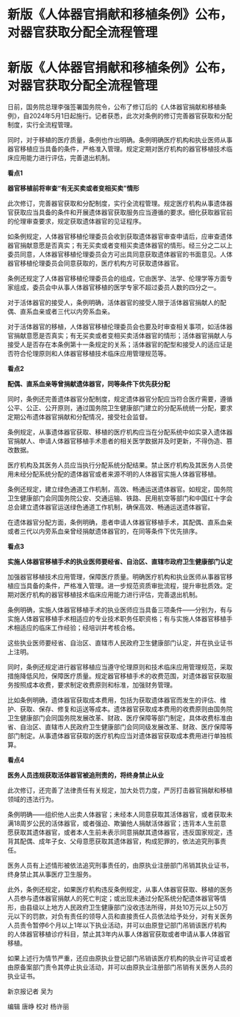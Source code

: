 # 新版《人体器官捐献和移植条例》公布，对器官获取分配全流程管理

# 新版《人体器官捐献和移植条例》公布，对器官获取分配全流程管理

日前，国务院总理李强签署国务院令，公布了修订后的《人体器官捐献和移植条例》，自2024年5月1日起施行。记者获悉，此次对条例的修订完善器官获取和分配制度，实行全流程管理。

同时，对于移植的医疗质量，条例也作出明确。条例明确医疗机构和执业医师从事器官移植应当具备的条件，严格准入管理。规定定期对医疗机构的器官移植技术临床应用能力进行评估，完善退出机制。

**看点1**

**器官移植前将审查“有无买卖或者变相买卖”情形**

此次修订，完善器官获取和分配制度，实行全流程管理。规定医疗机构从事遗体器官获取应当具备的条件和开展遗体器官获取服务应当遵循的要求。细化获取器官前的伦理审查要求，规定获取遗体器官的见证程序。

如条例规定，人体器官移植伦理委员会收到获取遗体器官审查申请后，应审查遗体器官捐献意愿是否真实；有无买卖或者变相买卖遗体器官的情形。经三分之二以上委员同意，人体器官移植伦理委员会方可出具同意获取遗体器官的书面意见。人体器官移植伦理委员会同意获取的，医疗机构方可获取遗体器官。

条例还规定了人体器官移植伦理委员会的组成，它由医学、法学、伦理学等方面专家组成，委员会中从事人体器官移植的医学专家不超过委员人数的四分之一。

对于活体器官的接受人，条例明确，活体器官的接受人限于活体器官捐献人的配偶、直系血亲或者三代以内旁系血亲。

对于活体器官的移植，人体器官移植伦理委员会也要及时审查相关事项，如活体器官捐献意愿是否真实；有无买卖或者变相买卖活体器官的情形；活体器官捐献人与接受人是否存在本条例第十一条规定的关系；活体器官的配型和接受人的适应证是否符合伦理原则和人体器官移植技术临床应用管理规范等。

**看点2**

**配偶、直系血亲等曾捐献遗体器官，同等条件下优先获分配**

同时，条例还完善遗体器官分配制度，规定遗体器官分配应当符合医疗需要，遵循公平、公正、公开原则，通过国务院卫生健康部门建立的分配系统统一分配，要求定期公布遗体器官捐献和分配情况，接受社会监督。

条例规定，从事遗体器官获取、移植的医疗机构应当在分配系统中如实录入遗体器官捐献人、申请人体器官移植手术患者的相关医学数据并及时更新，不得伪造、篡改数据。

医疗机构及其医务人员应当执行分配系统分配结果。禁止医疗机构及其医务人员使用未经分配系统分配的遗体器官或者来源不明的人体器官实施人体器官移植。

条例还规定，建立绿色通道工作机制，高效、畅通运送遗体器官。如规定，国务院卫生健康部门会同国务院公安、交通运输、铁路、民用航空等部门和中国红十字会总会建立遗体器官运送绿色通道工作机制，确保高效、畅通运送遗体器官。

在遗体器官分配方面，条例明确，患者申请人体器官移植手术，其配偶、直系血亲或者三代以内旁系血亲曾经捐献遗体器官的，在同等条件下优先排序。

**看点3**

**实施人体器官移植手术的执业医师要经省、自治区、直辖市政府卫生健康部门认定**

加强器官移植技术应用管理，保障医疗质量。明确医疗机构和执业医师从事器官移植应当具备的条件，严格准入管理。进一步规范资质审批流程，提升审批质效。定期对医疗机构的器官移植技术临床应用能力进行评估，完善退出机制。

条例明确，实施人体器官移植手术的执业医师应当具备三项条件——分别为，有与实施人体器官移植手术相适应的专业技术职务任职资格；有与实施人体器官移植手术相适应的临床工作经验；经培训并考核合格。

这些执业医师要经省、自治区、直辖市人民政府卫生健康部门认定，并在执业证书上注明。

同时，条例还规定进行器官移植应当遵守伦理原则和技术临床应用管理规范，采取措施降低风险，保障医疗质量。规定器官移植手术的收费范围，对遗体器官获取服务按照成本收费，要求制定收费原则和标准，加强财务管理。

比如条例明确，遗体器官获取成本费用，包括为获取遗体器官而发生的评估、维护、获取、保存、修复和运送等成本。遗体器官获取成本费用的收费原则由国务院卫生健康部门会同国务院发展改革、财政、医疗保障等部门制定，具体收费标准由省、自治区、直辖市人民政府卫生健康部门会同同级发展改革、财政、医疗保障等部门制定。从事遗体器官获取的医疗机构应当对遗体器官获取成本费用进行单独核算。

**看点4**

**医务人员违规获取活体器官被追刑责的，将终身禁止从业**

此次修订，还完善了法律责任有关规定，加大处罚力度，严厉打击器官捐献和移植领域的违法行为。

条例明确——组织他人出卖人体器官；未经本人同意获取其活体器官，或者获取未满18周岁公民的活体器官，或者强迫、欺骗他人捐献活体器官；违背本人生前意愿获取其遗体器官，或者本人生前未表示同意捐献其遗体器官，违反国家规定，违背其配偶、成年子女、父母意愿获取其遗体器官，构成犯罪的，依法追究刑事责任。

医务人员有上述情形被依法追究刑事责任的，由原执业注册部门吊销其执业证书，终身禁止其从事医疗卫生服务。

此外，条例还规定，如果医疗机构违反条例规定，从事人体器官获取、移植的医务人员参与遗体器官捐献人的死亡判定；或出现未通过分配系统分配遗体器官等情形，由县级以上地方人民政府卫生健康部门没收违法所得，并处10万元以上50万元以下的罚款，对负有责任的领导人员和直接责任人员依法给予处分，对有关医务人员责令暂停6个月以上1年以下执业活动，并可以由原登记部门吊销该医疗机构的人体器官移植诊疗科目，禁止其3年内从事人体器官获取或者申请从事人体器官移植。

如果上述行为情节严重，还应由原执业登记部门吊销该医疗机构的执业许可证或者由原备案部门责令其停止执业活动，并可以由原执业注册部门吊销有关医务人员的执业证书。

新京报记者 吴为

编辑 唐峥 校对 杨许丽

